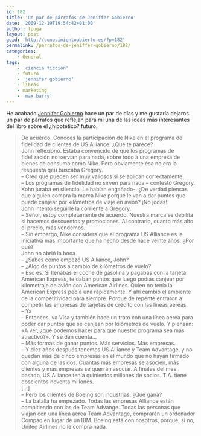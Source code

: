 ```yaml
---
id: 182
title: 'Un par de párrafos de Jeniffer Gobierno'
date: '2009-12-19T19:54:42+01:00'
author: fpuga
layout: post
guid: 'http://conocimientoabierto.es/?p=182'
permalink: /parrafos-de-jeniffer-gobierno/182/
categories:
    - General
tags:
    - 'ciencia ficción'
    - futuro
    - 'jennifer gobierno'
    - libros
    - marketing
    - 'max barry'
---
```


He acabado [Jennifer Gobierno](http://es.wikipedia.org/wiki/Jennifer_Government) hace un par de días y me gustaría dejaros un par de párrafos que reflejan para mi una de las ideas más interesantes del libro sobre el ¿hipotético? futuro.

> De acuerdo. Conoces la participación de Nike en el programa de fidelidad de clientes de US Alliance. ¿Qué te parece?  
> John reflexionó. Estaba convencido de que los programas de fidelización no servían para nada, sobre todo a una empresa de bienes de consumo como Nike. Pero obviamente ésa no era la respuesta qeu buscaba Gregory.  
> – Creo que pueden ser muy valiosos si se aplican correctamente.  
> – Los programas de fidelidad no sirven para nada – contestó Gregory. Kohn juraba en silencio. Le habían engañado-. ¿De verdad piensas que alguien compra la marca Nike porque le van a dar puntos que puede canjear por kilómetros de viaje en avión? ¡No jodas!  
> John intentó seguirle la corriente a Gregory.  
> – Señor, estoy completamente de acuerdo. Nuestra marca se debilita si hacemos descuentos y promociones. Al contrario, cuanto más alto el precio, más vendemos.  
> – Sin embargo, Nike considera que el programa US Alliance es la iniciativa más importante que ha hecho desde hace veinte años. ¿Por qué?  
> John no abrió la boca.  
> – ¿Sabes como empezó US Alliance, John?  
> – ¿Algo de puntos a cambio de kilómetros de vuelo?  
> – Eso es. Si llenabas el coche de gasolina y pagabas con la tarjeta American Express, te daban puntos que luego podías canjear por kilometraje de avión con American Airlines. Quien no tenía la American Express pedía una rápidamente. Y ahí cambió el ambiente de la competitividad para siempre. Porque de repente entraron a competir las empresas de tarjetas de crédito con las líneas aéreas.  
> – Ya  
> – Entonces, va Visa y también hace un trato con una línea aérea para poder dar puntos que se canjean por kilómetros de vuelo. Y piensan: «A ver, ¿qué podemos hacer para que nuestro programa sea más atractivo?». Y se dan cuenta…  
> – Más formas de ganar puntos. Más servicios. Más empresas.  
> – Y diez años después tenemos US Alliance y Team Advantage, y no quedan más de cinco empresas en el mundo que no hayan firmado con alguna de las dos. Cuantas más empresas se asocien, más clientes y más empresas se querrán asociar. A finales del mes pasado, US Alliance tenía quinientos millones de socios. T.A. tiene doscientos noventa millones.  
> \[…\]  
> – Pero los clientes de Boeing son industrias. ¿Qué gana?  
> – La batalla ha empezado. Todas las empresas Alliance están compitiendo con las de Team Advange. Todas las personas que viajan con una línea aérea Team Advantage, comprarán un ordenador Compaq en lugar de un IBM. Boeing está con nosotros, porque, si no, United Airlines no le compra nada.